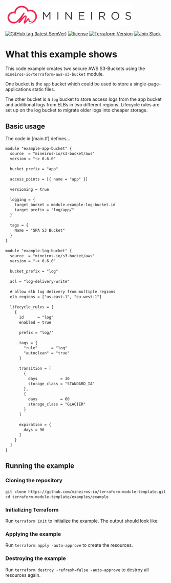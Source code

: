 [<img src="https://raw.githubusercontent.com/mineiros-io/brand/3bffd30e8bdbbde32c143e2650b2faa55f1df3ea/mineiros-primary-logo.svg" width="400"/>][homepage]

[![GitHub tag (latest SemVer)][badge-semver]][releases-github]
[![license][badge-license]][apache20]
[![Terraform Version][badge-terraform]][releases-terraform]
[![Join Slack][badge-slack]][slack]

# What this example shows

This code example creates two secure AWS S3-Buckets using the `mineiros-io/terraform-aws-s3-bucket` module.

One bucket is the `app` bucket which could be used to store a single-page-applications static files.

The other bucket is a `log` bucket to store access logs from the app bucket and additional logs from
ELBs in two different regions. Lifecycle rules are set up on the log bucket to migrate older logs into
cheaper storage.

## Basic usage
The code in [main.tf] defines...
```hcl
module "example-app-bucket" {
  source  = "mineiros-io/s3-bucket/aws"
  version = "~> 0.6.0"

  bucket_prefix = "app"

  access_points = [{ name = "app" }]

  versioning = true

  logging = {
    target_bucket = module.example-log-bucket.id
    target_prefix = "log/app/"
  }

  tags = {
    Name = "SPA S3 Bucket"
  }
}

module "example-log-bucket" {
  source  = "mineiros-io/s3-bucket/aws"
  version = "~> 0.6.0"

  bucket_prefix = "log"

  acl = "log-delivery-write"

  # allow elb log delivery from multiple regions
  elb_regions = ["us-east-1", "eu-west-1"]

  lifecycle_rules = [
    {
      id      = "log"
      enabled = true

      prefix = "log/"

      tags = {
        "rule"      = "log"
        "autoclean" = "true"
      }

      transition = [
        {
          days          = 30
          storage_class = "STANDARD_IA"
        },
        {
          days          = 60
          storage_class = "GLACIER"
        }
      ]

      expiration = {
        days = 90
      }
    }
  ]
}
```

## Running the example

### Cloning the repository
```
git clone https://github.com/mineiros-io/terraform-module-template.git
cd terraform-module-template/examples/example
```

### Initializing Terraform
Run `terraform init` to initialize the example. The output should look like:

### Applying the example
Run `terraform apply -auto-approve` to create the resources.

### Destroying the example
Run `terraform destroy -refresh=false -auto-approve` to destroy all resources again.

<!-- References -->

[homepage]: https://mineiros.io/?ref=terraform-aws-s3-bucket

[badge-license]: https://img.shields.io/badge/license-Apache%202.0-brightgreen.svg
[badge-terraform]: https://img.shields.io/badge/terraform-1.x%20|%200.15%20|%200.14%20|%200.13%20|%200.12.20+-623CE4.svg?logo=terraform
[badge-slack]: https://img.shields.io/badge/slack-@mineiros--community-f32752.svg?logo=slack
[badge-semver]: https://img.shields.io/github/v/tag/mineiros-io/terraform-aws-s3-bucket.svg?label=latest&sort=semver

[releases-github]: https://github.com/mineiros-io/terraform-aws-s3-bucket/releases
[releases-terraform]: https://github.com/hashicorp/terraform/releases
[apache20]: https://opensource.org/licenses/Apache-2.0
[slack]: https://join.slack.com/t/mineiros-community/shared_invite/zt-ehidestg-aLGoIENLVs6tvwJ11w9WGg
